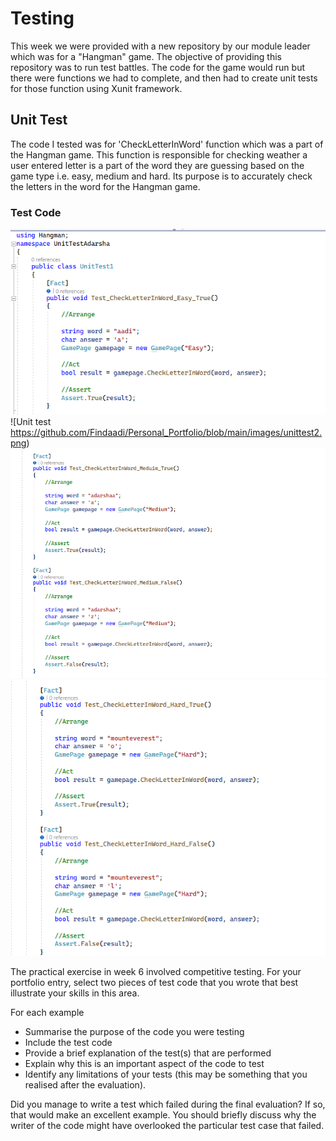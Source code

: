 # Testing

This week we were provided with a new repository by our module leader which was for a "Hangman" game. The objective of providing this repository
was to run test battles. The code for the game would run but there were functions we had to complete, and then had to create unit tests for those function
using Xunit framework. 

## Unit Test

The code I tested was for 'CheckLetterInWord' function which was a part of the Hangman game. This function is responsible for checking weather a user entered
letter is a part of the word they are guessing based on the game type i.e. easy, medium and hard. Its purpose is to accurately check the letters in the word for
the Hangman game. 

### Test Code


![Unit test ](https://github.com/Findaadi/Personal_Portfolio/blob/main/images/unittest1.png)
![Unit test https://github.com/Findaadi/Personal_Portfolio/blob/main/images/unittest2.png)
![Unit test ](https://github.com/Findaadi/Personal_Portfolio/blob/main/images/unittest3.png)
![Unit test ](https://github.com/Findaadi/Personal_Portfolio/blob/main/images/unittest4.png)


The practical exercise in week 6 involved competitive testing. For your portfolio entry,
select two pieces of test code that you wrote that best illustrate your skills in this
area.

For each example

* Summarise the purpose of the code you were testing
* Include the test code
* Provide a brief explanation of the test(s) that are performed
* Explain why this is an important aspect of the code to test
* Identify any limitations of your tests (this may be something that you realised after
  the evaluation).

Did you manage to write a test which failed during the final evaluation? If so, that would
make an excellent example. You should briefly discuss why the writer of the code might 
have overlooked the particular test case that failed.
